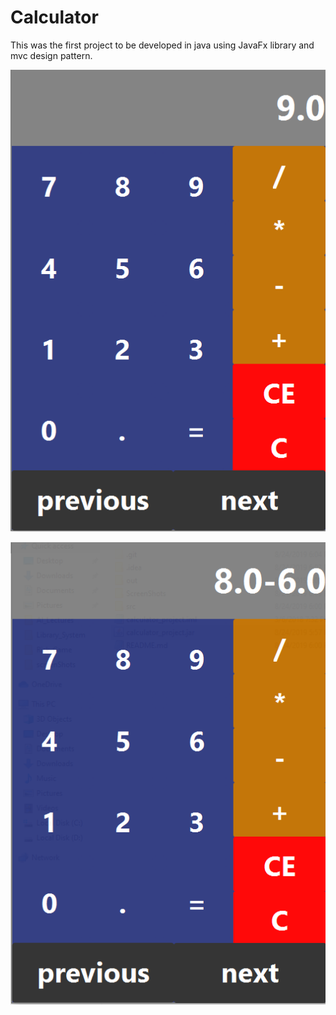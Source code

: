 # Calculator
This was the first project to be developed in java using JavaFx library and mvc design pattern.

![](https://github.com/harraz21/Calculator/blob/master/ScreenShots/Capture.PNG)


![](https://github.com/harraz21/Calculator/blob/master/ScreenShots/Capture2.PNG)
